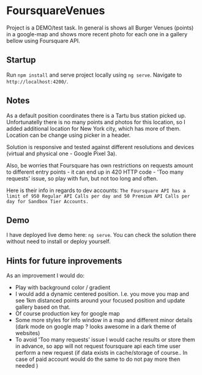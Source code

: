 # FoursquareVenues

Project is a DEMO/test task. In general is shows all Burger Venues (points) in a google-map and shows more recent photo for each one in a gallery bellow using Foursquare API. 


## Startup

Run `npm install` and serve project locally using `ng serve`. Navigate to `http://localhost:4200/`.

## Notes

As a default position coordinates there is a Tartu bus station picked up. Unfortunatelly there is no many points and photos for this location, so I added additional location for New York city, which has more of them. Location can be change using picker in a header.

Solution is responsive and tested against different resolutions and devices (virtual and physical one - Google Pixel 3a).

Also, be worries that Foursquare has own restrictions on requests amount to different entry points - it can end up in 420 HTTP code - 'Too many requests' issue, so play with fun, but not too long and often. 

Here is their info in regards to dev accounts: 
`The Foursquare API has a limit of 950 Regular API Calls per day and 50 Premium API Calls per day for Sandbox Tier Accounts.`

## Demo

I have deployed live demo here: `ng serve`. You can check the solution there without need to install or deploy yourself. 

## Hints for future inprovements

As an improvement I would do: 

- Play with background color / gradient
- I would add a dynamic centered position. I.e. you move you map and see 1km distanced points around your focused position and update gallery based on that.
- Of course production key for google map 
- Some more styles for info window in a map and different minor details (dark mode on google map ? looks awesome in a dark theme of websites)
- To avoid 'Too many requests' issue I would cache results or store them in advance, so app will not request foursquare api each time user perform a new request (if data exists in cache/storage of course.. In case of paid account would do the same to do not pay more then needed )